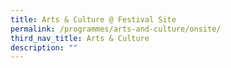 ```yaml
---
title: Arts & Culture @ Festival Site
permalink: /programmes/arts-and-culture/onsite/
third_nav_title: Arts & Culture
description: ""
---
```

